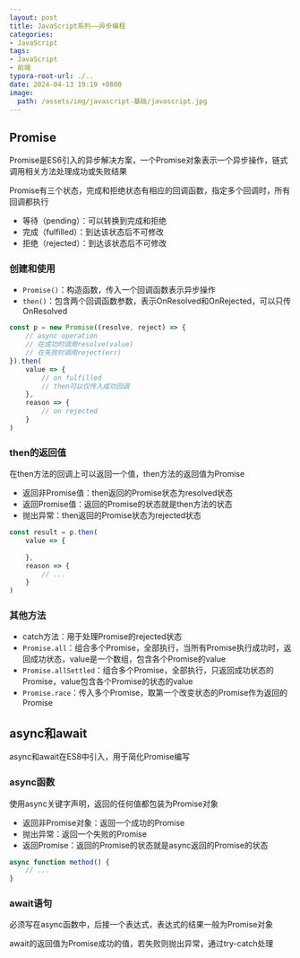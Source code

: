 ```yaml
---
layout: post
title: JavaScript系列——异步编程
categories:
- JavaScript
tags:
- JavaScript
- 前端
typora-root-url: ./..
date: 2024-04-13 19:19 +0800
image:
  path: /assets/img/javascript-基础/javascript.jpg
---
```

## Promise

Promise是ES6引入的异步解决方案，一个Promise对象表示一个异步操作，链式调用相关方法处理成功或失败结果

Promise有三个状态，完成和拒绝状态有相应的回调函数，指定多个回调时，所有回调都执行

-   等待（pending）：可以转换到完成和拒绝
-   完成（fulfilled）：到达该状态后不可修改
-   拒绝（rejected）：到达该状态后不可修改

### 创建和使用

-   `Promise()`：构造函数，传入一个回调函数表示异步操作
-   `then()`：包含两个回调函数参数，表示OnResolved和OnRejected，可以只传OnResolved

```js
const p = new Promise((resolve, reject) => {
    // async operation
    // 在成功时调用resolve(value)
    // 在失败时调用reject(err)
}).then(
    value => {
        // on fulfilled
        // then可以仅传入成功回调
    },
    reason => {
        // on rejected
    }
)
```

### then的返回值

在then方法的回调上可以返回一个值，then方法的返回值为Promise

-   返回非Promise值：then返回的Promise状态为resolved状态
-   返回Promise值：返回的Promise的状态就是then方法的状态
-   抛出异常：then返回的Promise状态为rejected状态

```js
const result = p.then(
	value => {
        
    },
    reason => {
        // ...
    }
)
```

### 其他方法

-   catch方法：用于处理Promise的rejected状态
-   `Promise.all`：组合多个Promise，全部执行，当所有Promise执行成功时，返回成功状态，value是一个数组，包含各个Promise的value
-   `Promise.allSettled`：组合多个Promise，全部执行，只返回成功状态的Promise，value包含各个Promise的状态的value
-   `Promise.race`：传入多个Promise，取第一个改变状态的Promise作为返回的Promise

## async和await

async和await在ES8中引入，用于简化Promise编写

### async函数

使用async关键字声明，返回的任何值都包装为Promise对象

-   返回非Promise对象：返回一个成功的Promise
-   抛出异常：返回一个失败的Promise
-   返回Promise：返回的Promise的状态就是async返回的Promise的状态

```js
async function method() {
    // ...
}
```

### await语句

必须写在async函数中，后接一个表达式，表达式的结果一般为Promise对象

await的返回值为Promise成功的值，若失败则抛出异常，通过try-catch处理
